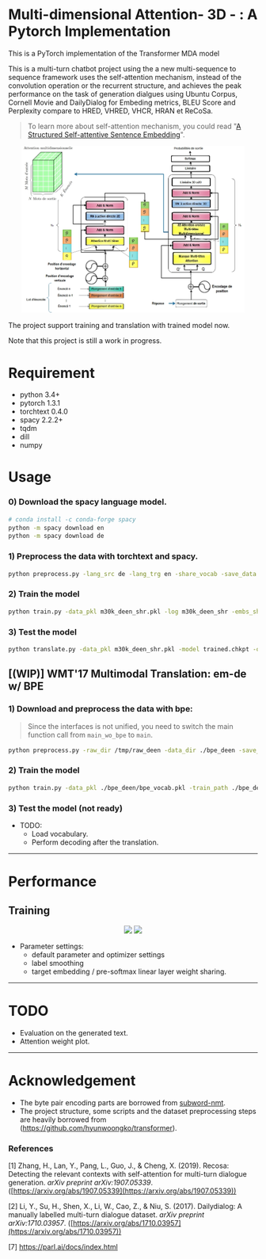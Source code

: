 #  Multi-dimensional Attention- 3D - : A Pytorch Implementation

This is a PyTorch implementation of the Transformer MDA model


This is a multi-turn chatbot project using the a new multi-sequence to sequence framework uses the self-attention mechanism, instead of the convolution operation or the recurrent structure, and achieves the peak performance on the task of generation dialgues using Ubuntu Corpus, Cornell Movie and DailyDialog for Embeding metrics, BLEU Score and Perplexity compare to HRED, VHRED, VHCR, HRAN et ReCoSa.

> To learn more about self-attention mechanism, you could read "[A Structured Self-attentive Sentence Embedding](https://arxiv.org/abs/1703.03130)".

<p align="center">
<img src="https://github.com/belainine/TransformerMDA/blob/master/MDA.jpg" width="450">
</p>


The project support training and translation with trained model now.

Note that this project is still a work in progress.


# Requirement
- python 3.4+
- pytorch 1.3.1
- torchtext 0.4.0
- spacy 2.2.2+
- tqdm
- dill
- numpy


# Usage

### 0) Download the spacy language model.
```bash
# conda install -c conda-forge spacy 
python -m spacy download en
python -m spacy download de
```

### 1) Preprocess the data with torchtext and spacy.
```bash
python preprocess.py -lang_src de -lang_trg en -share_vocab -save_data m30k_deen_shr.pkl
```

### 2) Train the model
```bash
python train.py -data_pkl m30k_deen_shr.pkl -log m30k_deen_shr -embs_share_weight -proj_share_weight -label_smoothing -save_model trained -b 256 -warmup 128000 -epoch 400
```

### 3) Test the model
```bash
python translate.py -data_pkl m30k_deen_shr.pkl -model trained.chkpt -output prediction.txt
```

## [(WIP)] WMT'17 Multimodal Translation: em-de w/ BPE 
### 1) Download and preprocess the data with bpe:

> Since the interfaces is not unified, you need to switch the main function call from `main_wo_bpe` to `main`.

```bash
python preprocess.py -raw_dir /tmp/raw_deen -data_dir ./bpe_deen -save_data bpe_vocab.pkl -codes codes.txt -prefix deen
```

### 2) Train the model
```bash
python train.py -data_pkl ./bpe_deen/bpe_vocab.pkl -train_path ./bpe_deen/deen-train -val_path ./bpe_deen/deen-val -log deen_bpe -embs_share_weight -proj_share_weight -label_smoothing -save_model trained -b 256 -warmup 128000 -epoch 400
```

### 3) Test the model (not ready)
- TODO:
	- Load vocabulary.
	- Perform decoding after the translation.
---
# Performance
## Training

<p align="center">
<img src="https://imgur.com/rKeP1bb.png" width="400">
<img src="https://imgur.com/9je3X6U.png" width="400">
</p>

- Parameter settings:
  - default parameter and optimizer settings
  - label smoothing 
  - target embedding / pre-softmax linear layer weight sharing. 
  
---
# TODO
  - Evaluation on the generated text.
  - Attention weight plot.
---
# Acknowledgement
- The byte pair encoding parts are borrowed from [subword-nmt](https://github.com/rsennrich/subword-nmt/).
- The project structure, some scripts and the dataset preprocessing steps are heavily borrowed from (https://github.com/hyunwoongko/transformer).


### References

<a id="1">[1]</a> Zhang, H., Lan, Y., Pang, L., Guo, J., & Cheng, X. (2019). Recosa: Detecting the relevant contexts with self-attention for multi-turn dialogue generation. *arXiv preprint arXiv:1907.05339*. ([https://arxiv.org/abs/1907.05339](https://arxiv.org/abs/1907.05339))

<a id="2">[2]</a> Li, Y., Su, H., Shen, X., Li, W., Cao, Z., & Niu, S. (2017). Dailydialog: A manually labelled multi-turn dialogue dataset. *arXiv preprint arXiv:1710.03957*. ([https://arxiv.org/abs/1710.03957](https://arxiv.org/abs/1710.03957))

<a id="7">[7]</a> https://parl.ai/docs/index.html

